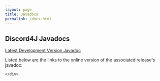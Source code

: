 ```yaml
---
layout: page
title: Javadocs
permalink: /docs.html
---
```

<section class="page-header">
    <h1 class="project-name">Discord4J Javadocs</h1>
    <p><p></p></p>
    <div id="buttons">
        <script type="text/javascript">
                var btn = document.createElement("a");
                btn.setAttribute("href", "https://discord4j.com/latestdoc.html");
                btn.setAttribute("class", "btn");
                btn.innerHTML = "Latest Stable Version Javadoc";
                document.getElementById("buttons").appendChild(btn);
            </script>
        <a href="https://jitpack.io/com/github/Discord4J/Discord4J/dev-SNAPSHOT/javadoc/" class="btn">Latest Development Version Javadoc</a>
    </div>
</section>

<section class="main-content">
    <p>Listed below are the links to the online version of the associated release's javadoc:</p>
    <script type="text/javascript">
            //alert("test");
            var rawFile = new XMLHttpRequest();
            rawFile.open("GET", "https://api.github.com/repos/Discord4J/Discord4J/releases", true);
            rawFile.onreadystatechange = function () {
                var list = document.createElement("ul");
                document.getElementById("list").appendChild(list);
                if(rawFile.readyState === 4) {
                    if(rawFile.status === 200 || rawFile.status == 0) {
                        var releases = JSON.parse(rawFile.responseText)
                        for (i = 0; i < releases.length; i++) {
                            var release = releases[i]
                            var version = release.tag_name
                             var btn = document.createElement("li");
                             btn.innerHTML = "<a href=https://jitpack.io/com/github/Discord4J/Discord4J/"+version+"/javadoc/>"+version+"</a>"
                             list.appendChild(btn);
                        }
                    }
                }
            }
            rawFile.send(null);
        </script>
    <div id="list">

    </div>
</section>
